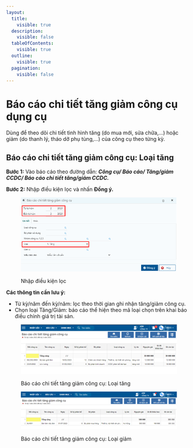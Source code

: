 ```yaml
---
layout:
  title:
    visible: true
  description:
    visible: false
  tableOfContents:
    visible: true
  outline:
    visible: true
  pagination:
    visible: false
---
```


# Báo cáo chi tiết tăng giảm công cụ dụng cụ

Dùng để theo dõi chi tiết tình hình tăng (do mua mới, sửa chữa,...) hoặc giảm (do thanh lý, tháo dỡ phụ tùng,...) của công cụ theo từng kỳ.

## Báo cáo chi tiết tăng giảm công cụ: Loại tăng

**Bước 1:** Vào báo cáo theo đường dẫn: _**Công cụ/ Báo cáo/ Tăng/giảm CCDC/ Báo cáo chi tiết tăng/giảm CCDC.**_&#x20;

**Bước 2:** Nhập điều kiện lọc và nhấn **Đồng ý.**

<figure><img src="../../.gitbook/assets/BC tg CCDC 01 (1).png" alt=""><figcaption><p>Nhập điều kiện lọc</p></figcaption></figure>

**Các thông tin cần lưu ý:**

* Từ kỳ/năm đến kỳ/năm: lọc theo thời gian ghi nhận tăng/giảm công cụ.
* Chọn loại Tăng/Giảm: báo cáo thể hiện theo mã loại chọn trên khai báo điều chỉnh giá trị tài sản.

<figure><img src="../../.gitbook/assets/image107.png" alt=""><figcaption><p>Báo cáo chi tiết tăng giảm công cụ: Loại tăng</p></figcaption></figure>

<figure><img src="../../.gitbook/assets/image (189).png" alt=""><figcaption><p>Báo cáo chi tiết tăng giảm công cụ: Loại giảm</p></figcaption></figure>
